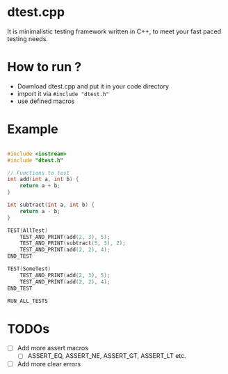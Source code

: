 # dtest.cpp

It is minimalistic testing framework written in C++, to meet your fast paced testing needs.

# How to run ?
- Download dtest.cpp and put it in your code directory
- import it via `#include "dtest.h"`
- use defined macros

# Example

```cpp

#include <iostream>
#include "dtest.h"

// Functions to test
int add(int a, int b) {
    return a + b;
}

int subtract(int a, int b) {
    return a - b;
}

TEST(AllTest) 
    TEST_AND_PRINT(add(2, 3), 5);
    TEST_AND_PRINT(subtract(5, 3), 2);
    TEST_AND_PRINT(add(2, 2), 4);
END_TEST

TEST(SomeTest) 
    TEST_AND_PRINT(add(2, 3), 5);
    TEST_AND_PRINT(add(2, 2), 4);
END_TEST

RUN_ALL_TESTS
```


# TODOs
- [ ] Add more assert macros
    - [ ] ASSERT_EQ, ASSERT_NE, ASSERT_GT, ASSERT_LT etc.
- [ ] Add more clear errors
